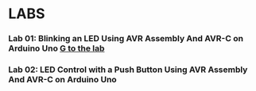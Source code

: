 # LABS

### Lab 01: Blinking an LED Using AVR Assembly And AVR-C on Arduino Uno [G to the lab](docs/lab01.md)

### Lab 02: LED Control with a Push Button Using AVR Assembly And AVR-C on Arduino Uno

